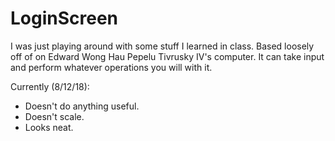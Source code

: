 # LoginScreen
I was just playing around with some stuff I learned in class.
Based loosely off of on Edward Wong Hau Pepelu Tivrusky IV's computer.
It can take input and perform whatever operations you will with it.

Currently (8/12/18):
  * Doesn't do anything useful.
  * Doesn't scale.
  * Looks neat.

